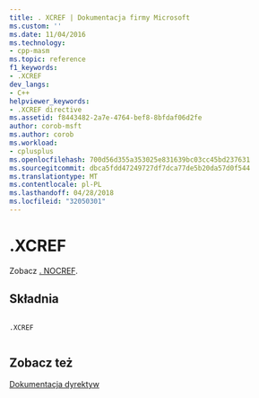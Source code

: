 ```yaml
---
title: . XCREF | Dokumentacja firmy Microsoft
ms.custom: ''
ms.date: 11/04/2016
ms.technology:
- cpp-masm
ms.topic: reference
f1_keywords:
- .XCREF
dev_langs:
- C++
helpviewer_keywords:
- .XCREF directive
ms.assetid: f8443482-2a7e-4764-bef8-8bfdaf06d2fe
author: corob-msft
ms.author: corob
ms.workload:
- cplusplus
ms.openlocfilehash: 700d56d355a353025e831639bc03cc45bd237631
ms.sourcegitcommit: dbca5fdd47249727df7dca77de5b20da57d0f544
ms.translationtype: MT
ms.contentlocale: pl-PL
ms.lasthandoff: 04/28/2018
ms.locfileid: "32050301"
---
```

# <a name="xcref"></a>.XCREF
Zobacz [. NOCREF](../../assembler/masm/dot-nocref.md).  
  
## <a name="syntax"></a>Składnia  
  
```  
  
.XCREF  
  
```  
  
## <a name="see-also"></a>Zobacz też  
 [Dokumentacja dyrektyw](../../assembler/masm/directives-reference.md)